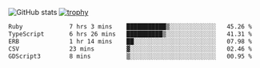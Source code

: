 ![GitHub stats](https://github-readme-stats.vercel.app/api?username=ksk001100&show_icons=true&theme=tokyonight)
[![trophy](https://github-profile-trophy.vercel.app/?username=ksk001100&theme=onedark)](https://github.com/ryo-ma/github-profile-trophy)

<!--START_SECTION:waka-->

```txt
Ruby             7 hrs 3 mins    ███████████▒░░░░░░░░░░░░░   45.26 %
TypeScript       6 hrs 26 mins   ██████████▒░░░░░░░░░░░░░░   41.31 %
ERB              1 hr 14 mins    ██░░░░░░░░░░░░░░░░░░░░░░░   07.98 %
CSV              23 mins         ▓░░░░░░░░░░░░░░░░░░░░░░░░   02.46 %
GDScript3        8 mins          ▒░░░░░░░░░░░░░░░░░░░░░░░░   00.95 %
```

<!--END_SECTION:waka-->
